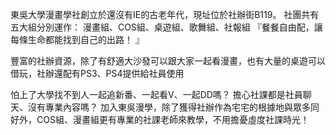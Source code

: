 東吳大學漫畫學社創立於還沒有IE的古老年代，現址位於社辦街B119。
社團共有五大組分別運作：
漫畫組、COS組、桌遊組、歌舞組、社報組
『餐餐自由配，讓每條生命都能找到自己的出路！ 』

豐富的社辦資源，除了有舒適大沙發可以跟大家一起看漫畫，也有大量的桌遊可以借玩，社辦還配有PS3、PS4提供給社員使用

怕上了大學找不到人一起追新番、一起看V、一起DD嗎？
擔心社課都是社員聊天、沒有專業內容嗎？
加入東吳漫學，除了獲得社辦作為宅宅的根據地與眾多同好外，COS組、漫畫組更有專業的社課老師來教學，不用擔憂虛度社課時光！